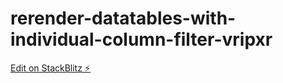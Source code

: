 # rerender-datatables-with-individual-column-filter-vripxr

[Edit on StackBlitz ⚡️](https://stackblitz.com/edit/rerender-datatables-with-individual-column-filter-vripxr)